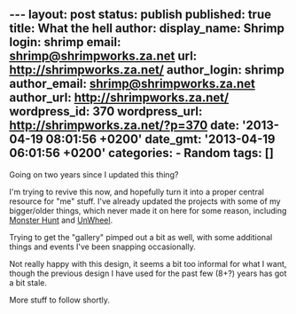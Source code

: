 --- layout: post status: publish published: true title: What the hell
author: display\_name: Shrimp login: shrimp email:
shrimp@shrimpworks.za.net url: http://shrimpworks.za.net/ author\_login:
shrimp author\_email: shrimp@shrimpworks.za.net author\_url:
http://shrimpworks.za.net/ wordpress\_id: 370 wordpress\_url:
http://shrimpworks.za.net/?p=370 date: '2013-04-19 08:01:56 +0200'
date\_gmt: '2013-04-19 06:01:56 +0200' categories: - Random tags: \[\]
---

Going on two years since I updated this thing?

I'm trying to revive this now, and hopefully turn it into a proper
central resource for "me" stuff. I've already updated the projects with
some of my bigger/older things, which never made it on here for some
reason, including [Monster
Hunt](http://shrimpworks.za.net/projects/monster-hunt/ "Monster Hunt")
and [UnWheel](http://shrimpworks.za.net/projects/unwheel/ "UnWheel").

Trying to get the "gallery" pimped out a bit as well, with some
additional things and events I've been snapping occasionally.

Not really happy with this design, it seems a bit too informal for what
I want, though the previous design I have used for the past few (8+?)
years has got a bit stale.

More stuff to follow shortly.
